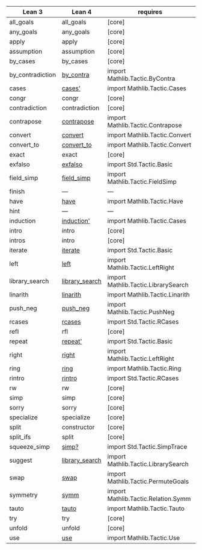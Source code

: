 | Lean 3         | Lean 4         | requires                            |
| -------------- | -------------- | ----------------------------------- |
| all_goals      | all_goals      | [core]                              |
| any_goals      | any_goals      | [core]                              |
| apply          | apply          | [core]                              |
| assumption     | assumption     | [core]                              |
| by_cases       | by_cases       | [core]                              |
| by_contradiction | [by_contra](https://leanprover-community.github.io/mathlib4_docs/Mathlib/Tactic/ByContra.html)    | import Mathlib.Tactic.ByContra      |
| cases          | [cases'](https://leanprover-community.github.io/mathlib4_docs/Mathlib/Tactic/Cases.html)         | import Mathlib.Tactic.Cases         |
| congr          | congr          | [core]                              |
| contradiction  | contradiction  | [core]                              |
| contrapose     | [contrapose](https://leanprover-community.github.io/mathlib4_docs/Mathlib/Tactic/Contrapose.html)     | import Mathlib.Tactic.Contrapose    |
| convert        | [convert](https://leanprover-community.github.io/mathlib4_docs/Mathlib/Tactic/Convert.html)        | import Mathlib.Tactic.Convert       |
| convert_to     | [convert_to](https://leanprover-community.github.io/mathlib4_docs/Mathlib/Tactic/Convert.html)     | import Mathlib.Tactic.Convert       |
| exact          | exact          | [core]                              |
| exfalso        | [exfalso](https://leanprover-community.github.io/mathlib4_docs/Std/Tactic/Basic.html)        | import Std.Tactic.Basic             |
| field_simp     | [field_simp](https://leanprover-community.github.io/mathlib4_docs/Mathlib/Tactic/FieldSimp.html)     | import Mathlib.Tactic.FieldSimp     |
| finish         | —              | —                                   |
| have           | [have](https://leanprover-community.github.io/mathlib4_docs/Mathlib/Tactic/Have.html)           | import Mathlib.Tactic.Have          |
| hint           | —              | —                                   |
| induction      | [induction'](https://leanprover-community.github.io/mathlib4_docs/Mathlib/Tactic/Cases.html)     | import Mathlib.Tactic.Cases         |
| intro          | intro          | [core]                              |
| intros         | intro          | [core]                              |
| iterate        | [iterate](https://leanprover-community.github.io/mathlib4_docs/Std/Tactic/Basic.html)        | import Std.Tactic.Basic             |
| left           | [left](https://leanprover-community.github.io/mathlib4_docs/Mathlib/Tactic/LeftRight.html)           | import Mathlib.Tactic.LeftRight     |
| library_search | [library_search](https://leanprover-community.github.io/mathlib4_docs/Mathlib/Tactic/LibrarySearch.html) | import Mathlib.Tactic.LibrarySearch |
| linarith       | [linarith](https://leanprover-community.github.io/mathlib4_docs/Mathlib/Tactic/Linarith.html)       | import Mathlib.Tactic.Linarith      |
| push_neg       | [push_neg](https://leanprover-community.github.io/mathlib4_docs/Mathlib/Tactic/PushNeg.html)       | import Mathlib.Tactic.PushNeg       |
| rcases         | [rcases](https://leanprover-community.github.io/mathlib4_docs/Std/Tactic/RCases.html)         | import Std.Tactic.RCases            |
| refl           | rfl            | [core]                              |
| repeat         | [repeat'](https://leanprover-community.github.io/mathlib4_docs/Std/Tactic/Basic.html)        | import Std.Tactic.Basic             |
| right          | [right](https://leanprover-community.github.io/mathlib4_docs/Mathlib/Tactic/LeftRight.html)          | import Mathlib.Tactic.LeftRight     |
| ring           | [ring](https://leanprover-community.github.io/mathlib4_docs/Mathlib/Tactic/Ring.html)           | import Mathlib.Tactic.Ring          |
| rintro         | [rintro](https://leanprover-community.github.io/mathlib4_docs/Std/Tactic/RCases.html)         | import Std.Tactic.RCases            |
| rw             | rw             | [core]                              |
| simp           | simp           | [core]                              |
| sorry          | sorry          | [core]                              |
| specialize     | specialize     | [core]                              |
| split          | constructor    | [core]                              |
| split_ifs      | split          | [core]                              |
| squeeze_simp   | [simp?](https://leanprover-community.github.io/mathlib4_docs/Std/Tactic/SimpTrace.html)          | import Std.Tactic.SimpTrace         |
| suggest        | [library_search](https://leanprover-community.github.io/mathlib4_docs/Mathlib/Tactic/LibrarySearch.html) | import Mathlib.Tactic.LibrarySearch |
| swap           | [swap](https://leanprover-community.github.io/mathlib4_docs/Mathlib/Tactic/PermuteGoals.html)           | import Mathlib.Tactic.PermuteGoals  |
| symmetry       | [symm](https://leanprover-community.github.io/mathlib4_docs/Mathlib/Tactic/Relation/Symm.html)           | import Mathlib.Tactic.Relation.Symm |
| tauto          | [tauto](https://leanprover-community.github.io/mathlib4_docs/Mathlib/Tactic/Tauto.html)          | import Mathlib.Tactic.Tauto         |
| try            | try            | [core]                              |
| unfold         | unfold         | [core]                              |
| use            | [use](https://leanprover-community.github.io/mathlib4_docs/Mathlib/Tactic/Use.html)            | import Mathlib.Tactic.Use           |
